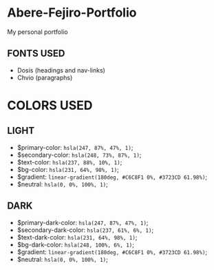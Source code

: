 # Abere-Fejiro-Portfolio
My personal portfolio

## FONTS USED

- Dosis (headings and nav-links)
- Chvio (paragraphs)

# COLORS USED

## LIGHT

- $primary-color: `hsla(247, 87%, 47%, 1)`;
- $secondary-color: `hsla(248, 73%, 87%, 1)`;
- $text-color: `hsla(237, 88%, 10%, 1)`;
- $bg-color: `hsla(231, 64%, 98%, 1)`;
- $gradient: `linear-gradient(180deg, #C6C8F1 0%, #3723CD 61.98%)`;
- $neutral: `hsla(0, 0%, 100%, 1)`;

## DARK

- $primary-dark-color: `hsla(247, 87%, 47%, 1)`;
- $secondary-dark-color: `hsla(237, 61%, 6%, 1)`;
- $text-dark-color: `hsla(231, 64%, 98%, 1)`;
- $bg-dark-color: `hsla(248, 100%, 6%, 1)`;
- $gradient: `linear-gradient(180deg, #C6C8F1 0%, #3723CD 61.98%)`;
- $neutral: `hsla(0, 0%, 100%, 1)`;
